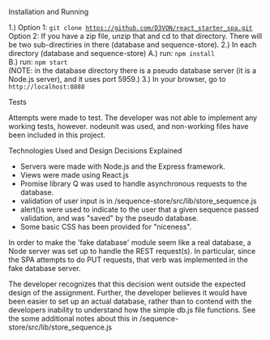 Installation and Running

1.) Option 1: <code>git clone https://github.com/D3VON/react_starter_spa.git</code> <br>
    Option 2: If you have a zip file, unzip that and cd to that directory. There
    will be two sub-directiries in there  (database and sequence-store).
2.) In each directory (database and sequence-store)
    A.) run: <code>npm install</code> <br>
    B.) run: <code>npm start</code> <br>
    (NOTE: in the database directory there is a pseudo database server (it is a
    Node.js server), and it uses port 5959.)
3.) In your browser, go to <code>http://localhost:8888</code>


Tests

Attempts were made to test.  The developer was not able to implement any working
tests, however.  nodeunit was used, and non-working files have been included in
this project.

Technologies Used and Design Decisions Explained

- Servers were made with Node.js and the Express framework.
- Views were made using React.js
- Promise library Q was used to handle asynchronous requests to the database.
- validation of user input is in /sequence-store/src/lib/store_sequence.js
- alert()s were used to indicate to the user that a given sequence passed 
  validation, and was "saved" by the pseudo database.
- Some basic CSS has been provided for "niceness". 

In order to make the 'fake database' module seem like a real database, a
Node server was set up to handle the REST request(s).  In particular, since the
SPA attempts to do PUT requests, that verb was implemented in the fake
database server.

The developer recognizes that this decision went outside the expected design of
the assignment. Further, the developer believes it would have been easier to
set up an actual database, rather than to contend with the developers inability
to understand how the simple db.js file functions. See the some additional notes
about this in /sequence-store/src/lib/store_sequence.js
